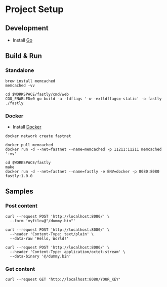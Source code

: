 # Project Setup

## Development

- Install [Go](https://golang.org/doc/install)

## Build & Run

### Standalone

```shell
brew install memcached
memcached -vv
```

```shell
cd $WORKSPACE/fastly/cmd/web
CGO_ENABLED=0 go build -a -ldflags '-w -extldflags=-static' -o fastly
./fastly
```

### Docker

- Install [Docker](https://docs.docker.com/get-docker/)

```shell
docker network create fastnet
```

```shell
docker pull memcached
docker run -d --net=fastnet --name=memcached -p 11211:11211 memcached '-vv'
```

```shell
cd $WORKSPACE/fastly
make
docker run -d --net=fastnet --name=fastly -e ENV=docker -p 8080:8080 fastly:1.0.0
```

## Samples

### Post content

```shell
curl --request POST 'http://localhost:8080/' \
  --form 'myfile=@"/dummy.bin"'

curl --request POST 'http://localhost:8080/' \
  --header 'Content-Type: text/plain' \
  --data-raw 'Hello, World!'
  
curl --request POST 'http://localhost:8080/' \
  --header 'Content-Type: application/octet-stream' \
  --data-binary '@/dummy.bin'
```

### Get content

```shell
curl --request GET 'http://localhost:8080/YOUR_KEY'
```
